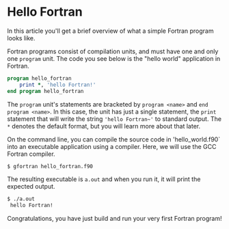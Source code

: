 # Hello Fortran

In this article you'll get a brief overview of what a simple Fortran program
looks like.

Fortran programs consist of compilation units, and must have one and only one
`program` unit.  The code you see below is the "hello world" application in
Fortran.

~~~~fortran
program hello_fortran
    print *, 'hello Fortran!'
end program hello_fortran
~~~~

The `program` unit's statements are bracketed by `program <name>` and
`end program <name>`.  In this case, the unit has just a single statement,
the `print` statement that will write the string `'hello Fortran~'` to
standard output.  The `*` denotes the default format, but you will learn
more about that later.

On the command line, you can compile the source code in 'hello_world.f90`
into an executable application using a compiler.  Here, we will use the GCC
Fortran compiler.

~~~~bash
$ gfortran hello_fortran.f90
~~~~

The resulting executable is `a.out` and when you run it, it will print the
expected output.

~~~~bash
$ ./a.out
 hello Fortran!
~~~~

Congratulations,  you have just build and run your very first Fortran program!
